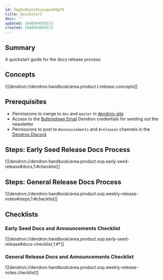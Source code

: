 ```yaml
---
id: 5qq5v0kyklmszyugez8dgfd
title: Quickstart
desc: ''
updated: 1648564093573
created: 1648564093573
---
```


## Summary

A quickstart guide for the docs release process.

## Concepts

![[dendron://dendron.handbook/area.product.t.release.concepts]]

## Prerequisites

- Permissions to merge to `dev` and `master` in [dendron-site](https://github.com/dendronhq/dendron-site)
- Access to the [Buttondown Email](https://buttondown.email/) Dendron credentials for sending out the newsletter
- Permissions to post to `#announcements` and `#releases` channels in the [Dendron Discord](https://link.dendron.so/discord)

## Steps: Early Seed Release Docs Process

![[dendron://dendron.handbook/area.product.sop.early-seed-release#docs,1:#checklist]]

## Steps: General Release Docs Process

![[dendron://dendron.handbook/area.product.sop.weekly-release-notes#steps,1:#checklist]]

## Checklists

### Early Seed Docs and Announcements Checklist

![[dendron://dendron.handbook/area.product.sop.early-seed-release#docs-checklist,1:#*]]

### General Release Docs and Announcements Checklist

![[dendron://dendron.handbook/area.product.sop.weekly-release-notes.checklist]]

